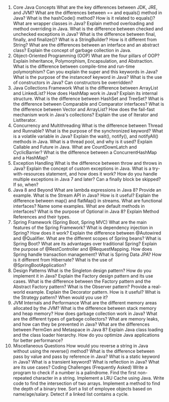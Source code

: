 1. Core Java Concepts
   What are the key differences between JDK, JRE, and JVM?
   What are the differences between == and equals() method in Java?
   What is the hashCode() method? How is it related to equals()?
   What are wrapper classes in Java?
   Explain method overloading and method overriding in Java.
   What is the difference between checked and unchecked exceptions in Java?
   What is the difference between final, finally, and finalize()?
   What is a StringBuilder? How is it different from String?
   What are the differences between an interface and an abstract class?
   Explain the concept of garbage collection in Java.
2. Object-Oriented Programming (OOP)
   What are the four pillars of OOP?
   Explain Inheritance, Polymorphism, Encapsulation, and Abstraction.
   What is the difference between compile-time and run-time polymorphism?
   Can you explain the super and this keywords in Java?
   What is the purpose of the instanceof keyword in Java?
   What is the use of constructors in Java? Can constructors be overridden?
3. Java Collections Framework
   What is the difference between ArrayList and LinkedList?
   How does HashMap work in Java? Explain its internal structure.
   What is the difference between HashSet and TreeSet?
   What is the difference between Comparable and Comparator interfaces?
   What is the difference between Vector and ArrayList?
   How does the fail-fast mechanism work in Java's collections?
   Explain the use of Iterator and ListIterator.
4. Concurrency and Multithreading
   What is the difference between Thread and Runnable?
   What is the purpose of the synchronized keyword?
   What is a volatile variable in Java?
   Explain the wait(), notify(), and notifyAll() methods in Java.
   What is a thread pool, and why is it used?
   Explain Callable and Future in Java.
   What are CountDownLatch and CyclicBarrier?
   What is the difference between a ConcurrentHashMap and a HashMap?
5. Exception Handling
   What is the difference between throw and throws in Java?
   Explain the concept of custom exceptions in Java.
   What is a try-with-resources statement, and how does it work?
   How do you handle multiple exceptions in Java 7 and later?
   Can a finally block be skipped? If so, when?
6. Java 8 and Beyond
   What are lambda expressions in Java 8? Provide an example.
   What is the Stream API in Java? How is it useful?
   Explain the difference between map() and flatMap() in streams.
   What are functional interfaces? Name some examples.
   What are default methods in interfaces?
   What is the purpose of Optional in Java 8?
   Explain Method References and their types.
7. Spring Framework (Spring Boot, Spring MVC)
   What are the main features of the Spring Framework?
   What is dependency injection in Spring? How does it work?
   Explain the difference between @Autowired and @Qualifier.
   What are the different scopes of Spring beans?
   What is Spring Boot? What are its advantages over traditional Spring?
   Explain the purpose of @RestController and @RequestMapping.
   How does Spring handle transaction management?
   What is Spring Data JPA? How is it different from Hibernate?
   What is the use of @SpringBootApplication?
8. Design Patterns
   What is the Singleton design pattern? How do you implement it in Java?
   Explain the Factory design pattern and its use cases.
   What is the difference between the Factory pattern and the Abstract Factory pattern?
   What is the Observer pattern? Provide a real-world example.
   Explain the Decorator pattern. How is it useful?
   What is the Strategy pattern? When would you use it?
9. JVM Internals and Performance
   What are the different memory areas allocated by the JVM?
   What is the difference between stack memory and heap memory?
   How does garbage collection work in Java? What are the different types of garbage collectors?
   What are memory leaks, and how can they be prevented in Java?
   What are the differences between PermGen and Metaspace in Java 8?
   Explain Java class loading and the class loader hierarchy.
   How do you optimize Java applications for better performance?
10. Miscellaneous Questions
    How would you reverse a string in Java without using the reverse() method?
    What is the difference between pass by value and pass by reference in Java?
    What is a static keyword in Java?
    What is a transient keyword?
    What is reflection in Java? What are its use cases?
    Coding Challenges (Frequently Asked)
    Write a program to check if a number is a palindrome.
    Find the first non-repeated character in a string.
    Implement a LRU Cache using Java.
    Write code to find the intersection of two arrays.
    Implement a method to find the depth of a binary tree.
    Sort a list of employee objects based on name/age/salary.
    Detect if a linked list contains a cycle.                             